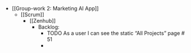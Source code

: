 - [[Group-work 2: Marketing AI App]]
	- [[Scrum]]
		- [[Zenhub]]
			- Backlog:
				- TODO As a user I can see the static “All Projects” page # 51
				-